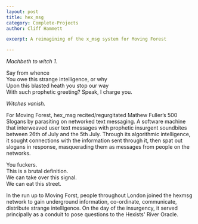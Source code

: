 ```yaml
---
layout: post
title: hex_msg
category: Complete-Projects
author: Cliff Hammett

excerpt: A reimagining of the x_msg system for Moving Forest

---
```



_Machbeth to witch 1._

Say from whence</br>
You owe this strange intelligence, or why</br>
Upon this blasted heath you stop our way</br>
With such prophetic greeting? Speak, I charge you.</br>

_Witches vanish._

For Moving Forest, hex_msg recited/regurgitated Mathew Fuller’s 500 Slogans by parasiting on networked text messaging. A software machine that interweaved user text messages with prophetic insurgent soundbites between 26th of July and the 5th July. Through its algorithmic intelligence, it sought connections with the information sent through it, then spat out slogans in response, masquerading them as messages from people on the networks.

You fuckers.</br>
This is a brutal definition.</br>
We can take over this signal.</br>
We can eat this street.

In the run up to Moving Forst, people throughout London joined the hexmsg network to gain underground information, co-ordinate, communicate, distribute strange intelligence. On the day of the insurgency, it served principally as a conduit to pose questions to the Hexists' River Oracle.

